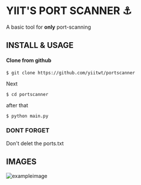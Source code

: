 
# YIIT'S PORT SCANNER ⚓

A basic tool for **only** port-scanning 


## INSTALL & USAGE
#### Clone from github

```
$ git clone https://github.com/yiitwt/portscanner
```
Next
```
$ cd portscanner
```
after that
```
$ python main.py
```

### DONT FORGET
Don't delet the ports.txt
## IMAGES
![exampleimage](https://i.imgur.com/XEYYygm.png)
